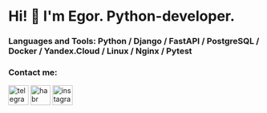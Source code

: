 # Hi! 👋 I'm Egor. Python-developer.

### Languages and Tools: Python / Django / FastAPI / PostgreSQL / Docker / Yandex.Cloud / Linux / Nginx / Pytest

### Contact me:
[<img src='https://cdn.jsdelivr.net/npm/simple-icons@3.0.1/icons/telegram.svg' alt='telegram' height='40'>](https://web-telegram.ru/#@HoneyKnight1)
[<img src='https://cdn.jsdelivr.net/npm/simple-icons@3.0.1/icons/habr.svg' alt='habr' height='40'>](https://career.habr.com/)
[<img src='https://cdn.jsdelivr.net/npm/simple-icons@3.0.1/icons/instagram.svg' alt='instagram' height='40'>](https://www.instagram.com/)
